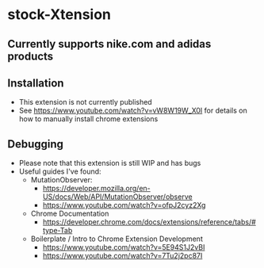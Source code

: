 # stock-Xtension

## Currently supports nike.com and adidas products

## Installation
* This extension is not currently published
* See https://www.youtube.com/watch?v=vW8W19W_X0I for details on how to manually install chrome extensions

## Debugging
* Please note that this extension is still WIP and has bugs
* Useful guides I've found:
    * MutationObserver:
        * https://developer.mozilla.org/en-US/docs/Web/API/MutationObserver/observe
        * https://www.youtube.com/watch?v=ofpJ2cyz2Xg
    * Chrome Documentation
        * https://developer.chrome.com/docs/extensions/reference/tabs/#type-Tab
    * Boilerplate / Intro to Chrome Extension Development
        * https://www.youtube.com/watch?v=5E94S1J2vBI
        * https://www.youtube.com/watch?v=7Tu2j2pc87I
